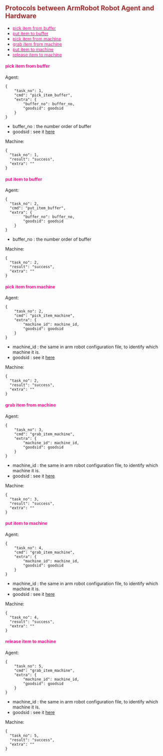 ## <font color="#A52A2A">Protocols between ArmRobot Robot Agent and Hardware</font>

- [<font color="#FF1493">pick item from buffer</font>](#pick-item-from-buffer)
- [<font color="#FF1493">put item to buffer</font>](#put-item-to-buffer)
- [<font color="#FF1493">pick item from machine</font>](#pick-item-from-machine)
- [<font color="#FF1493">grab item from machine</font>](#grab-item-from-machine)
- [<font color="#FF1493">put item to machine</font>](#put-item-to-machine)
- [<font color="#FF1493">release item to machine</font>](#release-item-to-machine)


#### <font color="#FF1493">pick item from buffer</font>
Agent:
```
{
	"task_no": 1,
	"cmd": "pick_item_buffer",
	"extra": {
		"buffer_no": buffer_no,
		"goodsid": goodsid
	}
}
```
- buffer_no : the number order of buffer
- goodsid : see it [here](../Orders/Goodsid.md)

Machine:
```json5
{
  "task_no": 1,  
  "result": "success", 
  "extra": ""           
}
```

#### <font color="#FF1493">put item to buffer</font>
Agent:
```
{
  "task_no": 2,  
  "cmd": "put_item_buffer",      
  "extra": {
  		"buffer_no": buffer_no,
  		"goodsid": goodsid
  	}
}
```
- buffer_no : the number order of buffer

Machine:
```json5
{
  "task_no": 2,  
  "result": "success", 
  "extra": ""           
}
```

#### <font color="#FF1493">pick item from machine</font>
Agent:
```
{
	"task_no": 2,
	"cmd": "pick_item_machine",
	"extra": {
		"machine_id": machine_id,
		"goodsid": goodsid
	}
}
```
- machine_id : the same in arm robot configuration file, to identify which machine it is.
- goodsid : see it [here](../Orders/Goodsid.md)

Machine:
```json5
{
  "task_no": 2,  
  "result": "success", 
  "extra": ""           
}
```

#### <font color="#FF1493">grab item from machine</font>
Agent:
```
{
	"task_no": 3,
	"cmd": "grab_item_machine",
	"extra": {
		"machine_id": machine_id,
		"goodsid": goodsid
	}
}
```
- machine_id : the same in arm robot configuration file, to identify which machine it is.
- goodsid : see it [here](../Orders/Goodsid.md)

Machine:
```json5
{
  "task_no": 3,  
  "result": "success", 
  "extra": ""           
}
```

#### <font color="#FF1493">put item to machine</font>
Agent:
```
{
	"task_no": 4,
	"cmd": "grab_item_machine",
	"extra": {
		"machine_id": machine_id,
		"goodsid": goodsid
	}
}
```
- machine_id : the same in arm robot configuration file, to identify which machine it is.
- goodsid : see it [here](../Orders/Goodsid.md)

Machine:
```json5
{
  "task_no": 4,  
  "result": "success", 
  "extra": ""           
}
```

#### <font color="#FF1493">release item to machine</font>
Agent:
```
{
	"task_no": 5,
	"cmd": "grab_item_machine",
	"extra": {
		"machine_id": machine_id,
		"goodsid": goodsid
	}
}
```
- machine_id : the same in arm robot configuration file, to identify which machine it is.
- goodsid : see it [here](../Orders/Goodsid.md)

Machine:
```json5
{
  "task_no": 5,  
  "result": "success", 
  "extra": ""           
}
```

